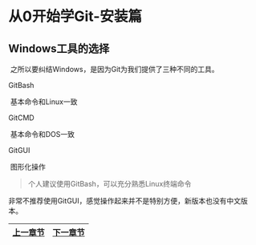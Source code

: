 # 从0开始学Git-安装篇

## Windows工具的选择

​	之所以要纠结Windows，是因为Git为我们提供了三种不同的工具。

GitBash

​	基本命令和Linux一致

GitCMD

​	基本命令和DOS一致

GitGUI

​	图形化操作

> 个人建议使用GitBash，可以充分熟悉Linux终端命令

非常不推荐使用GitGUI，感觉操作起来并不是特别方便，新版本也没有中文版本。




| [上一章节](2-1Git的安装.md) | [下一章节](2-2必须的配置.md) |
| -------------------------- | ----------: |
